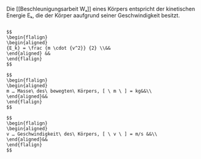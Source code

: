 Die [[Beschleunigungsarbeit Wₐ]] eines Körpers entspricht der kinetischen Energie Eₖ, die der Körper aaufgrund seiner Geschwindigkeit besitzt.

``` ad-formel

$$
\begin{flalign}
\begin{aligned}
{E_k} = \frac {m \cdot {v^2}} {2} \\&& 
\end{aligned} &&
\end{flalign}
$$

$$
\begin{flalign}
\begin{aligned}
m … Masse\ des\ bewegten\ Körpers, [ \ m \ ] = kg&&\\
\end{aligned}&&
\end{flalign}
$$

$$
\begin{flalign}
\begin{aligned}
v … Geschwindigkeit\ des\ Körpers, [ \ v \ ] = m/s &&\\
\end{aligned}&&
\end{flalign}
$$
```